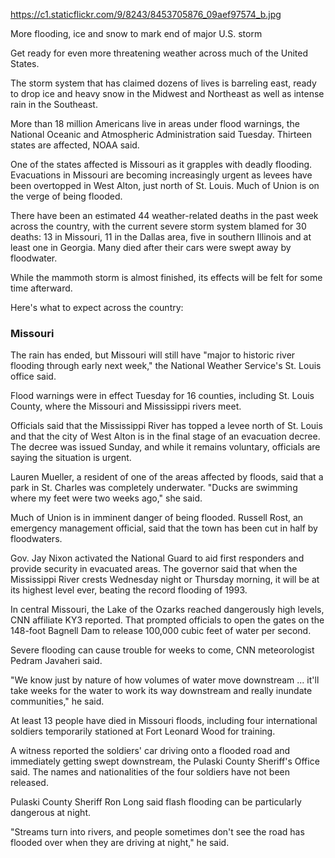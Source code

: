 

https://c1.staticflickr.com/9/8243/8453705876_09aef97574_b.jpg

More flooding, ice and snow to mark end of major U.S. storm


Get ready for even more threatening weather across much of the United States.

The storm system that has claimed dozens of lives is barreling east, ready to drop ice and heavy snow in the Midwest and Northeast as well as intense rain in the Southeast.

More than 18 million Americans live in areas under flood warnings, the National Oceanic and Atmospheric Administration said Tuesday. Thirteen states are affected, NOAA said.

One of the states affected is Missouri as it grapples with deadly flooding. Evacuations in Missouri are becoming increasingly urgent as levees have been overtopped in West Alton, just north of St. Louis. Much of Union is on the verge of being flooded.

There have been an estimated 44 weather-related deaths in the past week across the country, with the current severe storm system blamed for 30 deaths: 13 in Missouri, 11 in the Dallas area, five in southern Illinois and at least one in Georgia. Many died after their cars were swept away by floodwater.

While the mammoth storm is almost finished, its effects will be felt for some time afterward.

Here's what to expect across the country:

### Missouri

The rain has ended, but Missouri will still have "major to historic river flooding through early next week," the National Weather Service's St. Louis office said.

Flood warnings were in effect Tuesday for 16 counties, including St. Louis County, where the Missouri and Mississippi rivers meet.

Officials said that the Mississippi River has topped a levee north of St. Louis and that the city of West Alton is in the final stage of an evacuation decree. The decree was issued Sunday, and while it remains voluntary, officials are saying the situation is urgent.

Lauren Mueller, a resident of one of the areas affected by floods, said that a park in St. Charles was completely underwater. "Ducks are swimming where my feet were two weeks ago," she said.

Much of Union is in imminent danger of being flooded. Russell Rost, an emergency management official, said that the town has been cut in half by floodwaters.

Gov. Jay Nixon activated the National Guard to aid first responders and provide security in evacuated areas. The governor said that when the Mississippi River crests Wednesday night or Thursday morning, it will be at its highest level ever, beating the record flooding of 1993.

In central Missouri, the Lake of the Ozarks reached dangerously high levels, CNN affiliate KY3 reported. That prompted officials to open the gates on the 148-foot Bagnell Dam to release 100,000 cubic feet of water per second.

Severe flooding can cause trouble for weeks to come, CNN meteorologist Pedram Javaheri said.

"We know just by nature of how volumes of water move downstream ... it'll take weeks for the water to work its way downstream and really inundate communities," he said.

At least 13 people have died in Missouri floods, including four international soldiers temporarily stationed at Fort Leonard Wood for training.

A witness reported the soldiers' car driving onto a flooded road and immediately getting swept downstream, the Pulaski County Sheriff's Office said. The names and nationalities of the four soldiers have not been released.

Pulaski County Sheriff Ron Long said flash flooding can be particularly dangerous at night.

"Streams turn into rivers, and people sometimes don't see the road has flooded over when they are driving at night," he said.